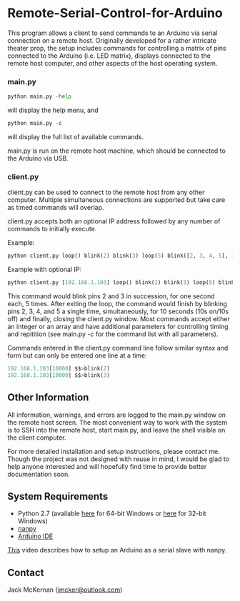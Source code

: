 # Remote-Serial-Control-for-Arduino #

This program allows a client to send commands to an Arduino via serial connection on a remote host. Originally developed for a rather intricate theater prop, the setup includes commands for controlling a matrix of pins connected to the Arduino (i.e. LED matrix), displays connected to the remote host computer, and other aspects of the host operating system.

### main.py ###
```python 
python main.py -help
```
will display the help menu, and
```python
python main.py -c
```
will display the full list of available commands.

main.py is run on the remote host machine, which should be connected to the Arduino via USB.

### client.py ###

client.py can be used to connect to the remote host from any other computer. Multiple simultaneous connections are supported but take care as timed commands will overlap.

client.py accepts both an optional IP address followed by any number of commands to initially execute.

Example:
```python
python client.py loop() blink(2) blink(3) loop(5) blink([2, 3, 4, 5], 10) close
```
Example with optional IP:
```python
python client.py [192.168.1.103] loop() blink(2) blink(3) loop(5) blink([2, 3, 4, 5], 10) close
```
This command would blink pins 2 and 3 in succession, for one second each, 5 times. After exiting the loop, the command would finish by blinking pins 2, 3, 4, and 5 a single time, simultaneously, for 10 seconds (10s on/10s off) and finally, closing the client.py window. 
Most commands accept either an integer or an array and have additional parameters for controlling timing and repitition (see main.py -c for the command list with all parameters).

Commands entered in the client.py command line follow similar syntax and form but can only be entered one line at a time:
```python
192.168.1.103[10000] $$>blink(2)
192.168.1.103[10000] $$>blink(3)
```

## Other Information ##

All information, warnings, and errors are logged to the main.py window on the remote host screen. The most convenient way to work with the system is to SSH into the remote host, start main.py, and leave the shell visible on the client computer.

For more detailed installation and setup instructions, please contact me. Though the project was not designed with reuse in mind, I would be glad to help anyone interested and will hopefully find time to provide better documentation soon.

## System Requirements ##
* Python 2.7 (available [here](https://www.python.org/ftp/python/2.7.14/python-2.7.14rc1.amd64.msi) for 64-bit Windows or [here](https://www.python.org/ftp/python/2.7.14/python-2.7.14rc1.msi) for 32-bit Windows)
* [nanpy](https://pypi.python.org/pypi/nanpy)
* [Arduino IDE](https://www.arduino.cc/en/Main/Software)

[This](https://www.youtube.com/watch?v=QumIhvYtRKQ) video describes how to setup an Arduino as a serial slave with nanpy.

## Contact ##
Jack McKernan ([jmcker@outlook.com](mailto:jmcker@outlook.com))
